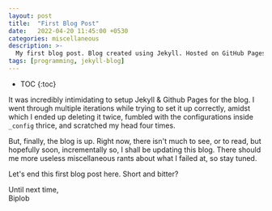 ```yaml
---
layout: post
title:  "First Blog Post"
date:   2022-04-20 11:45:00 +0530
categories: miscellaneous
description: >-
  My first blog post. Blog created using Jekyll. Hosted on GitHub Pages.
tags: [programming, jekyll-blog]
---
```


<style type='text/css'>#markdown-toc::before{content:'Table of Contents';font-weight:700}#markdown-toc{border:3px solid #aaa;padding:1.5em;margin-left:0;display:inline-block}</style>

* TOC
{:toc}

It was incredibly intimidating to setup Jekyll & Github Pages for the blog. I went through multiple iterations while trying to set it up correctly, amidst which I ended up deleting it twice, fumbled with the configurations inside `_config` thrice, and scratched my head four times.

But, finally, the blog is up. Right now, there isn't much to see, or to read, but hopefully soon, incrementally so, I shall be updating this blog. There should me more useless miscellaneous rants about what I failed at, so stay tuned.

Let's end this first blog post here. Short and bitter?

Until next time, <br>
Biplob
